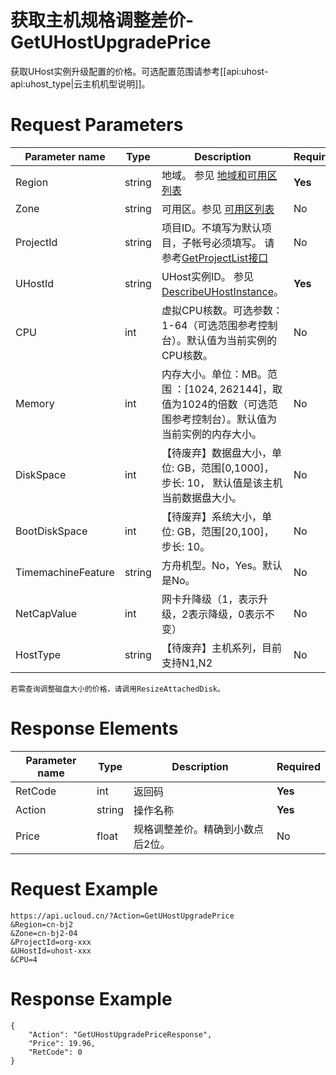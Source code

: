 # 获取主机规格调整差价-GetUHostUpgradePrice

获取UHost实例升级配置的价格。可选配置范围请参考[[api:uhost-api:uhost_type|云主机机型说明]]。

# Request Parameters
|Parameter name|Type|Description|Required|
|---|---|---|---|
|Region|string|地域。 参见 [地域和可用区列表](api/summary/regionlist)|**Yes**|
|Zone|string|可用区。参见 [可用区列表](api/summary/regionlist)|No|
|ProjectId|string|项目ID。不填写为默认项目，子帐号必须填写。 请参考[GetProjectList接口](api/summary/get_project_list)|No|
|UHostId|string|UHost实例ID。 参见 [DescribeUHostInstance](api/uhost-api/describe_uhost_instance)。|**Yes**|
|CPU|int|虚拟CPU核数。可选参数：1-64（可选范围参考控制台）。默认值为当前实例的CPU核数。|No|
|Memory|int|内存大小。单位：MB。范围 ：[1024, 262144]，取值为1024的倍数（可选范围参考控制台）。默认值为当前实例的内存大小。|No|
|DiskSpace|int|【待废弃】数据盘大小，单位: GB，范围[0,1000]，步长: 10， 默认值是该主机当前数据盘大小。|No|
|BootDiskSpace|int|【待废弃】系统大小，单位: GB，范围[20,100]，步长: 10。|No|
|TimemachineFeature|string|方舟机型。No，Yes。默认是No。|No|
|NetCapValue|int|网卡升降级（1，表示升级，2表示降级，0表示不变）|No|
|HostType|string|【待废弃】主机系列，目前支持N1,N2|No|

```
若需查询调整磁盘大小的价格，请调用ResizeAttachedDisk。
```

# Response Elements
|Parameter name|Type|Description|Required|
|---|---|---|---|
|RetCode|int|返回码|**Yes**|
|Action|string|操作名称|**Yes**|
|Price|float|规格调整差价。精确到小数点后2位。|No|

# Request Example
```
https://api.ucloud.cn/?Action=GetUHostUpgradePrice
&Region=cn-bj2
&Zone=cn-bj2-04
&ProjectId=org-xxx
&UHostId=uhost-xxx
&CPU=4

```

# Response Example
```
{
    "Action": "GetUHostUpgradePriceResponse", 
    "Price": 19.96, 
    "RetCode": 0
}
```


